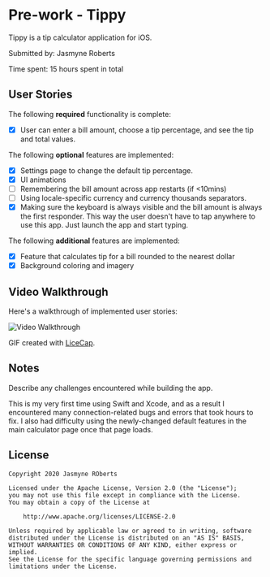 # Pre-work - Tippy

Tippy is a tip calculator application for iOS.

Submitted by: Jasmyne Roberts

Time spent: 15 hours spent in total

## User Stories

The following **required** functionality is complete:

* [x] User can enter a bill amount, choose a tip percentage, and see the tip and total values.

The following **optional** features are implemented:
* [x] Settings page to change the default tip percentage.
* [x] UI animations
* [ ] Remembering the bill amount across app restarts (if <10mins)
* [ ] Using locale-specific currency and currency thousands separators.
* [x] Making sure the keyboard is always visible and the bill amount is always the first responder. This way the user doesn't have to tap anywhere to use this app. Just launch the app and start typing.

The following **additional** features are implemented:

- [x] Feature that calculates tip for a bill rounded to the nearest dollar
- [x] Background coloring and imagery

## Video Walkthrough 

Here's a walkthrough of implemented user stories:

<img src='https://imgur.com/a/QjOFaNv' title='Video Walkthrough' width='' alt='Video Walkthrough' />

GIF created with [LiceCap](http://www.cockos.com/licecap/).

## Notes

Describe any challenges encountered while building the app.

This is my very first time using Swift and Xcode, and as a result I encountered many connection-related bugs and errors that took hours to fix. I also had difficulty using the newly-changed default features in the main calculator page once that page loads.

## License

    Copyright 2020 Jasmyne ROberts

    Licensed under the Apache License, Version 2.0 (the "License");
    you may not use this file except in compliance with the License.
    You may obtain a copy of the License at

        http://www.apache.org/licenses/LICENSE-2.0

    Unless required by applicable law or agreed to in writing, software
    distributed under the License is distributed on an "AS IS" BASIS,
    WITHOUT WARRANTIES OR CONDITIONS OF ANY KIND, either express or implied.
    See the License for the specific language governing permissions and
    limitations under the License.
